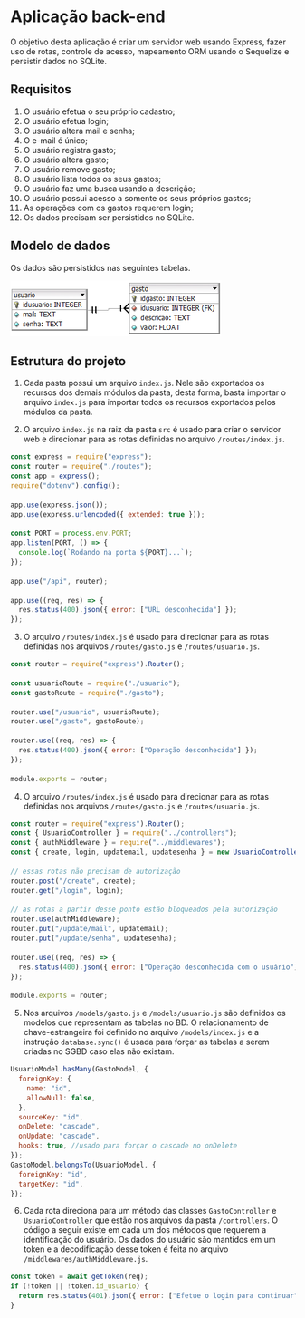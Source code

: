 # Aplicação back-end

O objetivo desta aplicação é criar um servidor web usando Express, fazer uso de rotas, controle de acesso, mapeamento ORM usando o Sequelize e persistir dados no SQLite.

## Requisitos

1. O usuário efetua o seu próprio cadastro;
2. O usuário efetua login;
3. O usuário altera mail e senha;
4. O e-mail é único;
5. O usuário registra gasto;
6. O usuário altera gasto;
7. O usuário remove gasto;
8. O usuário lista todos os seus gastos;
9. O usuário faz uma busca usando a descrição;
10. O usuário possui acesso a somente os seus próprios gastos;
11. As operações com os gastos requerem login;
12. Os dados precisam ser persistidos no SQLite.

## Modelo de dados

Os dados são persistidos nas seguintes tabelas.

![](https://github.com/arleysouza/back-routes-sqlite/blob/main/images/modelo.png)

## Estrutura do projeto

1. Cada pasta possui um arquivo `index.js`. Nele são exportados os recursos dos demais módulos da pasta, desta forma, basta importar o arquivo `index.js` para importar todos os recursos exportados pelos módulos da pasta.

2. O arquivo `index.js` na raiz da pasta `src` é usado para criar o servidor web e direcionar para as rotas definidas no arquivo `/routes/index.js`.

```javascript
const express = require("express");
const router = require("./routes");
const app = express();
require("dotenv").config();

app.use(express.json());
app.use(express.urlencoded({ extended: true }));

const PORT = process.env.PORT;
app.listen(PORT, () => {
  console.log(`Rodando na porta ${PORT}...`);
});

app.use("/api", router);

app.use((req, res) => {
  res.status(400).json({ error: ["URL desconhecida"] });
});
```

3. O arquivo `/routes/index.js` é usado para direcionar para as rotas definidas nos arquivos `/routes/gasto.js` e `/routes/usuario.js`.

```javascript
const router = require("express").Router();

const usuarioRoute = require("./usuario");
const gastoRoute = require("./gasto");

router.use("/usuario", usuarioRoute);
router.use("/gasto", gastoRoute);

router.use((req, res) => {
  res.status(400).json({ error: ["Operação desconhecida"] });
});

module.exports = router;
```

4. O arquivo `/routes/index.js` é usado para direcionar para as rotas definidas nos arquivos `/routes/gasto.js` e `/routes/usuario.js`.

```javascript
const router = require("express").Router();
const { UsuarioController } = require("../controllers");
const { authMiddleware } = require("../middlewares");
const { create, login, updatemail, updatesenha } = new UsuarioController();

// essas rotas não precisam de autorização
router.post("/create", create);
router.get("/login", login);

// as rotas a partir desse ponto estão bloqueados pela autorização
router.use(authMiddleware);
router.put("/update/mail", updatemail);
router.put("/update/senha", updatesenha);

router.use((req, res) => {
  res.status(400).json({ error: ["Operação desconhecida com o usuário"] });
});

module.exports = router;
```

5. Nos arquivos `/models/gasto.js` e `/models/usuario.js` são definidos os modelos que representam as tabelas no BD. O relacionamento de chave-estrangeira foi definido no arquivo `/models/index.js` e a instrução `database.sync()` é usada para forçar as tabelas a serem criadas no SGBD caso elas não existam.

```javascript
UsuarioModel.hasMany(GastoModel, {
  foreignKey: {
    name: "id",
    allowNull: false,
  },
  sourceKey: "id",
  onDelete: "cascade",
  onUpdate: "cascade",
  hooks: true, //usado para forçar o cascade no onDelete
});
GastoModel.belongsTo(UsuarioModel, {
  foreignKey: "id",
  targetKey: "id",
});
```

6. Cada rota direciona para um método das classes `GastoController` e `UsuarioController` que estão nos arquivos da pasta `/controllers`. O código a seguir existe em cada um dos métodos que requerem a identificação do usuário. Os dados do usuário são mantidos em um token e a decodificação desse token é feita no arquivo `/middlewares/authMiddleware.js`.

```javascript
const token = await getToken(req);
if (!token || !token.id_usuario) {
  return res.status(401).json({ error: ["Efetue o login para continuar"] });
}
```
